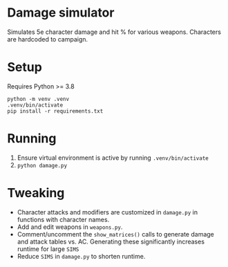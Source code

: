# Damage simulator
Simulates 5e character damage and hit % for various weapons. Characters are hardcoded to campaign.

# Setup
Requires Python >= 3.8
```
python -m venv .venv
.venv/bin/activate
pip install -r requirements.txt
```

# Running
1. Ensure virtual environment is active by running `.venv/bin/activate`
2. `python damage.py`

# Tweaking
- Character attacks and modifiers are customized in `damage.py` in functions with character names.
- Add and edit weapons in `weapons.py`.
- Comment/uncomment the `show_matrices()` calls to generate damage and attack tables vs. AC. Generating these significantly increases runtime for large `SIMS`
- Reduce `SIMS` in `damage.py` to shorten runtime.
